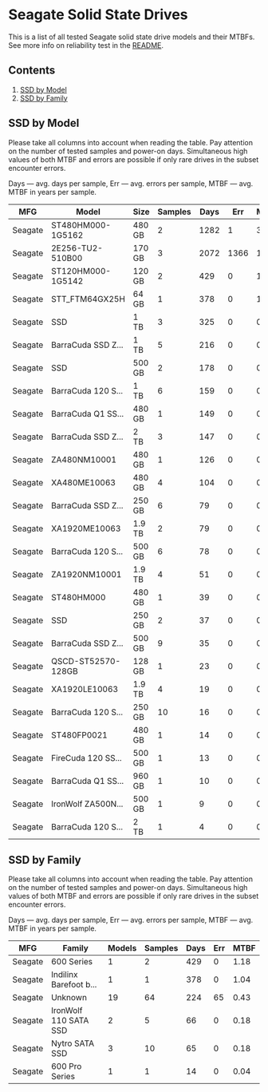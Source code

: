 Seagate Solid State Drives
==========================

This is a list of all tested Seagate solid state drive models and their MTBFs. See
more info on reliability test in the [README](https://github.com/linuxhw/SMART).

Contents
--------

1. [ SSD by Model  ](#ssd-by-model)
2. [ SSD by Family ](#ssd-by-family)

SSD by Model
------------

Please take all columns into account when reading the table. Pay attention on the
number of tested samples and power-on days. Simultaneous high values of both MTBF
and errors are possible if only rare drives in the subset encounter errors.

Days — avg. days per sample,
Err  — avg. errors per sample,
MTBF — avg. MTBF in years per sample.

| MFG       | Model              | Size   | Samples | Days  | Err   | MTBF   |
|-----------|--------------------|--------|---------|-------|-------|--------|
| Seagate   | ST480HM000-1G5162  | 480 GB | 2       | 1282  | 1     | 3.20   |
| Seagate   | 2E256-TU2-510B00   | 170 GB | 3       | 2072  | 1366  | 1.85   |
| Seagate   | ST120HM000-1G5142  | 120 GB | 2       | 429   | 0     | 1.18   |
| Seagate   | STT_FTM64GX25H     | 64 GB  | 1       | 378   | 0     | 1.04   |
| Seagate   | SSD                | 1 TB   | 3       | 325   | 0     | 0.89   |
| Seagate   | BarraCuda SSD Z... | 1 TB   | 5       | 216   | 0     | 0.59   |
| Seagate   | SSD                | 500 GB | 2       | 178   | 0     | 0.49   |
| Seagate   | BarraCuda 120 S... | 1 TB   | 6       | 159   | 0     | 0.44   |
| Seagate   | BarraCuda Q1 SS... | 480 GB | 1       | 149   | 0     | 0.41   |
| Seagate   | BarraCuda SSD Z... | 2 TB   | 3       | 147   | 0     | 0.41   |
| Seagate   | ZA480NM10001       | 480 GB | 1       | 126   | 0     | 0.35   |
| Seagate   | XA480ME10063       | 480 GB | 4       | 104   | 0     | 0.29   |
| Seagate   | BarraCuda SSD Z... | 250 GB | 6       | 79    | 0     | 0.22   |
| Seagate   | XA1920ME10063      | 1.9 TB | 2       | 79    | 0     | 0.22   |
| Seagate   | BarraCuda 120 S... | 500 GB | 6       | 78    | 0     | 0.22   |
| Seagate   | ZA1920NM10001      | 1.9 TB | 4       | 51    | 0     | 0.14   |
| Seagate   | ST480HM000         | 480 GB | 1       | 39    | 0     | 0.11   |
| Seagate   | SSD                | 250 GB | 2       | 37    | 0     | 0.10   |
| Seagate   | BarraCuda SSD Z... | 500 GB | 9       | 35    | 0     | 0.10   |
| Seagate   | QSCD-ST52570-128GB | 128 GB | 1       | 23    | 0     | 0.06   |
| Seagate   | XA1920LE10063      | 1.9 TB | 4       | 19    | 0     | 0.05   |
| Seagate   | BarraCuda 120 S... | 250 GB | 10      | 16    | 0     | 0.05   |
| Seagate   | ST480FP0021        | 480 GB | 1       | 14    | 0     | 0.04   |
| Seagate   | FireCuda 120 SS... | 500 GB | 1       | 13    | 0     | 0.04   |
| Seagate   | BarraCuda Q1 SS... | 960 GB | 1       | 10    | 0     | 0.03   |
| Seagate   | IronWolf ZA500N... | 500 GB | 1       | 9     | 0     | 0.03   |
| Seagate   | BarraCuda 120 S... | 2 TB   | 1       | 4     | 0     | 0.01   |

SSD by Family
-------------

Please take all columns into account when reading the table. Pay attention on the
number of tested samples and power-on days. Simultaneous high values of both MTBF
and errors are possible if only rare drives in the subset encounter errors.

Days — avg. days per sample,
Err  — avg. errors per sample,
MTBF — avg. MTBF in years per sample.

| MFG       | Family                 | Models | Samples | Days  | Err   | MTBF   |
|-----------|------------------------|--------|---------|-------|-------|--------|
| Seagate   | 600 Series             | 1      | 2       | 429   | 0     | 1.18   |
| Seagate   | Indilinx Barefoot b... | 1      | 1       | 378   | 0     | 1.04   |
| Seagate   | Unknown                | 19     | 64      | 224   | 65    | 0.43   |
| Seagate   | IronWolf 110 SATA SSD  | 2      | 5       | 66    | 0     | 0.18   |
| Seagate   | Nytro SATA SSD         | 3      | 10      | 65    | 0     | 0.18   |
| Seagate   | 600 Pro Series         | 1      | 1       | 14    | 0     | 0.04   |

